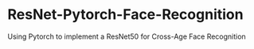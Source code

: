 # ResNet-Pytorch-Face-Recognition
Using Pytorch to implement a ResNet50 for Cross-Age Face Recognition
